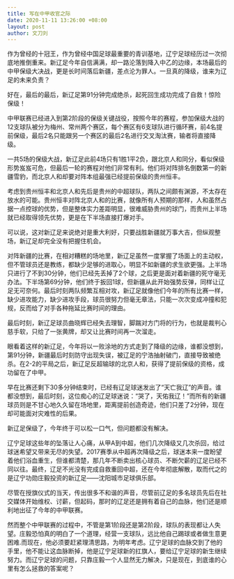 ```yaml
---
title: 写在中甲收官之际
date: 2020-11-11 13:26:00 +08:00
layout: post
author: 文刀刘
---
```


作为曾经的十冠王，作为曾经中国足球最重要的青训基地，辽宁足球经历过一次彻底地推倒重来。新辽足今年自信满满，却一路沦落到降入中乙的边缘，本场最后的中甲保级大决战，更是长时间落后新疆，差点沦为罪人。一旦真的降级，谁来为辽足的未来负责？

好在，最后的最后，新辽足第91分钟完成绝杀，起死回生成功完成了自救！惊险保级！

中甲联赛已经进入到第2阶段的保级关键战役，按照今年的赛程，参加保级大战的12支球队被分为梅州、常州两个赛区，每个赛区有6支球队进行循环赛，前4名提前保级，最后2名只能跟另一个赛区的最后2名进行交叉淘汰赛，输者将直接降级。

一共5场的保级大战，新辽足此前4场只有1胜1平2负，跟北京人和同分，看似保级形势岌岌可危，但最后一轮的赛程对他们非常有利。他们将对阵排名倒数第一的新疆雪豹，而北京人和却要对阵本组最强已经提前保级的贵州恒丰。

考虑到贵州恒丰和北京人和先后是贵州的中超球队，两队之间颇有渊源，不太存在放水的可能。贵州恒丰对阵北京人和的比赛，就像所有人预期的那样，人和虽然占据一点控球的优势，但是整体实力差距明显，很难威胁贵州的球门，而贵州上半场就已经取得领先优势，更是在下半场直接打爆对手。

可以说，这对新辽足来说绝对是重大利好，只要战胜新疆就万事大吉，但纵观整场，新辽足却完全没有把握住机会。

对阵新疆的比赛，在相对糟糕的场地里，新辽足虽然一度掌握了场面上的主动权，但不管球员还是教练，都缺少足够的进取心，明显不如新疆的求生欲更强。上半场只进行了不到30分钟，他们已经先丢掉了2个球，之后更是面对着新疆的死守毫无办法。下半场第69分钟，他们终于扳回1球，但新疆从此开始强势反弹，同样让辽足无可奈何。最后时刻两队频繁互相对攻，新辽足就像他们今年的所有比赛一样，缺少进攻能力，缺少进攻手段，球员很努力但毫无章法，只能一次次变成冲撞和犯规，反而给了对手各种拖延比赛时间的理由。

最后时刻，新辽足球员曲晓辉已经失去理智，脚踹对方门将的行为，也就是裁判心慈手软，只给了一张黄牌，却又让比赛时间再一次溜走。

眼看着这样的新辽足，今年将以一败涂地的方式走到了降级的边缘，谁都没想到，第91分钟，新疆最后时刻防守出现失误，被辽足的宁浩抽射破门，直接导致被绝杀。在2-2的平局之后，新辽足反超输球的北京人和，获得了提前保级的资格，成功留在了中甲。

早在比赛还剩下30多分钟结束时，已经有辽足球迷发出了“天亡我辽”的声音。谁都没想到，最后时刻，这位痴心的辽足球迷说：“哭了，天佑我辽！”而所有的新疆球员则是不甘心地久久留在场地里，距离提前创造奇迹，他们只差了2分钟，现在却可能面对灾难性的后果。

新辽足保级了，今年终于可以松一口气，但问题都没有解决。

辽宁足球这些年的坠落让人心痛，从甲A到中超，他们几次降级又几次杀回，给过球迷希望又带来无尽的失望。2017赛季从中超再次降级之后，球迷本来一度盼望着他们浴血重生，但谁都清楚，那几年不断卖出核心球员、不断欠薪的辽足已经不同以往。最终，辽足不光没有完成自救重回中超，还在今年彻底解散，取而代之的是辽宁功勋庄毅投资的新辽足——沈阳城市足球俱乐部。

尽管在授旗仪式的当天，传出很多不和谐的声音，尽管前辽足的多名球员先后在社交媒体开始维权、讨薪，但起码，那时的辽足还是拥有着自己的血脉，他们还是顺利地出征了今年的中甲联赛。

然而整个中甲联赛的过程中，不管是第1阶段还是第2阶段，球队的表现都让人失望。庄毅恐怕真的明白了一个道理，经营一支球队，远比他自己踢球或者做生意更困难.而现在，他必须要赶紧理清思路，为明年考虑。辽宁足球的血脉交到了他的手里，他不能让这血脉断掉，他是辽宁足球新的扛旗人，要给辽宁足球的新生继续努力。而辽宁足球的问题，只靠庄毅一个人显然无力解决，只是现在，到底谁的心里有怎么拯救的答案呢？